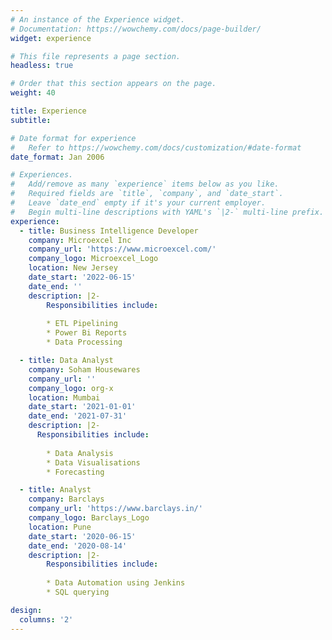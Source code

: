 ```yaml
---
# An instance of the Experience widget.
# Documentation: https://wowchemy.com/docs/page-builder/
widget: experience

# This file represents a page section.
headless: true

# Order that this section appears on the page.
weight: 40

title: Experience
subtitle:

# Date format for experience
#   Refer to https://wowchemy.com/docs/customization/#date-format
date_format: Jan 2006

# Experiences.
#   Add/remove as many `experience` items below as you like.
#   Required fields are `title`, `company`, and `date_start`.
#   Leave `date_end` empty if it's your current employer.
#   Begin multi-line descriptions with YAML's `|2-` multi-line prefix.
experience:
  - title: Business Intelligence Developer
    company: Microexcel Inc
    company_url: 'https://www.microexcel.com/'
    company_logo: Microexcel_Logo
    location: New Jersey
    date_start: '2022-06-15'
    date_end: ''
    description: |2-
        Responsibilities include:
        
        * ETL Pipelining
        * Power Bi Reports
        * Data Processing

  - title: Data Analyst
    company: Soham Housewares
    company_url: ''
    company_logo: org-x
    location: Mumbai
    date_start: '2021-01-01'
    date_end: '2021-07-31'
    description: |2-
      Responsibilities include:
        
        * Data Analysis
        * Data Visualisations
        * Forecasting 

  - title: Analyst
    company: Barclays
    company_url: 'https://www.barclays.in/'
    company_logo: Barclays_Logo
    location: Pune
    date_start: '2020-06-15'
    date_end: '2020-08-14'
    description: |2-
        Responsibilities include:
        
        * Data Automation using Jenkins
        * SQL querying

design:
  columns: '2'
---
```

